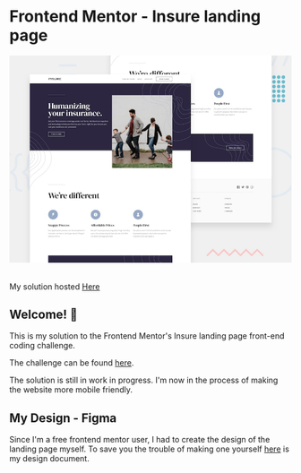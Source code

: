 # Frontend Mentor - Insure landing page

![Design preview for the Insure landing page coding challenge](./design/desktop-preview.jpg)

<br>My solution hosted <a href="https://kaanserin.github.io/Frontend-Mentor-Insure-landing-page/">Here</a>
## Welcome! 👋

This is my solution to the Frontend Mentor's Insure landing page front-end coding challenge.

The challenge can be found <a href="https://www.frontendmentor.io/challenges/insure-landing-page-uTU68JV8">here</a>.

The solution is still in work in progress. I'm now in the process of making the website more mobile friendly.

## My Design - Figma

Since I'm a free frontend mentor user, I had to create the design of the landing page myself.
To save you the trouble of making one yourself <a href="https://www.figma.com/file/zJpPMbmggtGAbgDLq4v0Bf/FrontEndMentor-Insurence">here</a> is my design document.
